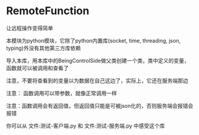 # RemoteFunction
让远程操作变得简单

本模块为python模块，它除了python内置库(socket, time, threading, json, typing)外没有其他第三方库依赖

导入本库，用本库中的BeingControlSide做父类创建一个类，类中定义的变量，函数就可以被调用和查看了

注意，不要将查看到的变量以为数据在自己这边了，实际上，它还在服务端那边

注意： 函数调用可以带参数，就像正常调用一样

注意：函数调用会有返回值，但返回值只能是可被json化的，否则服务端会报错会报错

你可以从 文件:测试-客户端.py 和 文件:测试-服务端.py 中感受这个库
